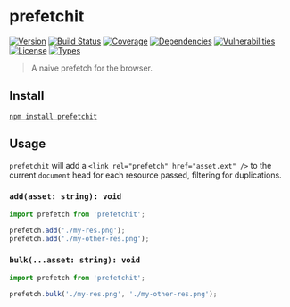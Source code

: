 # prefetchit

[![Version](https://img.shields.io/npm/v/prefetchit.svg)](https://www.npmjs.com/package/prefetchit)
[![Build Status](https://img.shields.io/travis/rafamel/armory/master.svg)](https://travis-ci.org/rafamel/armory)
[![Coverage](https://img.shields.io/coveralls/rafamel/armory/master.svg)](https://coveralls.io/github/rafamel/armory)
[![Dependencies](https://img.shields.io/david/rafamel/armory.svg?path=packages%2Fprefetchit)](https://david-dm.org/rafamel/armory.svg?path=packages%2Fprefetchit)
[![Vulnerabilities](https://img.shields.io/snyk/vulnerabilities/npm/prefetchit.svg)](https://snyk.io/test/npm/prefetchit)
[![License](https://img.shields.io/github/license/rafamel/armory.svg)](https://github.com/rafamel/armory/blob/master/LICENSE)
[![Types](https://img.shields.io/npm/types/prefetchit.svg)](https://www.npmjs.com/package/prefetchit)

> A naive prefetch for the browser.

## Install

[`npm install prefetchit`](https://www.npmjs.com/package/prefetchit)

## Usage

`prefetchit` will add a `<link rel="prefetch" href="asset.ext" />` to the current `document` head for each resource passed, filtering for duplications.

### `add(asset: string): void`

```javascript
import prefetch from 'prefetchit';

prefetch.add('./my-res.png');
prefetch.add('./my-other-res.png');
```

### `bulk(...asset: string): void`

```javascript
import prefetch from 'prefetchit';

prefetch.bulk('./my-res.png', './my-other-res.png');
```

